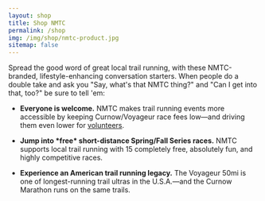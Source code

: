 ```yaml
---
layout: shop
title: Shop NMTC
permalink: /shop
img: /img/shop/nmtc-product.jpg
sitemap: false
---
```


Spread the good word of great local trail running, with these NMTC-branded, lifestyle-enhancing conversation starters. When people do a double take and ask you "Say, what's that NMTC thing?" and "Can I get into that, too?" be sure to tell 'em:

* __Everyone is welcome.__  NMTC makes trail running events more accessible by keeping Curnow/Voyageur race fees low—and driving them even lower for [volunteers](/volunteer).

* __Jump into \*free\* short-distance Spring/Fall Series races.__ NMTC supports local trail running with 15 completely free, absolutely fun, and highly competitive races.

* __Experience an American trail running legacy.__ The Voyageur 50mi is one of longest-running trail ultras in the U.S.A.—and the Curnow Marathon runs on the same trails.
